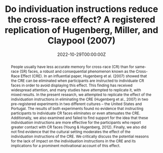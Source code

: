 ---
title: "Do individuation instructions reduce the cross-race effect? A registered replication of Hugenberg, Miller, and Claypool (2007)"
authors:
- admin
- Tomás A. Palma
- Emil Bansemer
- Joshua Correll
- Sara Fonseca
- Patricia Gonçalves
- Ana Sofia Santos
date: "2022-10-29T00:00:00Z"
doi: "https://doi.org/10.1016/j.jesp.2022.104423"

# Schedule page publish date (NOT publication's date).
publishDate: "2022-10-29T00:00:00Z"

# Publication type.
# Legend: 0 = Uncategorized; 1 = Conference paper; 2 = Journal article;
# 3 = Preprint / Working Paper; 4 = Report; 5 = Book; 6 = Book section;
# 7 = Thesis; 8 = Patent
publication_types: ["2"]

# Publication name and optional abbreviated publication name.
publication: "*Journal of Experimental Social Psychology, 104*(1)"
publication_short: ""

abstract: People usually have less accurate memory for cross-race (CR) than for same-race (SR) faces, a robust and consequential phenomenon known as the Cross-Race Effect (CRE). In an influential paper, Hugenberg et al. (2007) showed that the CRE can be eliminated when participants are instructed to individuate CR faces in order to avoid displaying this effect. This finding has received widespread attention, and many studies have attempted to replicate it, with mixed results. In the present research, we attempted to replicate the effect of the individuation instructions in eliminating the CRE (Hugenberg et al., 2007) in two pre-registered experiments in two different cultures – the United States and Portugal. The results of both experiments found no evidence that instructing participants to individuate CR faces eliminates or even attenuates the CRE. Additionally, we also examined and failed to find support for the idea that these individuation instructions are more effective for the participants who report greater contact with CR faces (Young & Hugenberg, 2012). Finally, we also did not find evidence that the cultural setting moderates the effect of the individuation instructions of the CRE. We critically discuss the potential reasons for the lack of impact on the individuation instructions in the CRE and its implications for a prominent motivational account of this effect.

# Summary. An optional shortened abstract.
#summary: Lorem ipsum dolor sit amet, consectetur adipiscing elit. Duis posuere tellus ac convallis placerat. Proin tincidunt magna sed ex sollicitudin condimentum.

tags:
- Source Themes
featured: false

# links:
# - name: ""
#   url: ""
url_pdf: https://www.researchgate.net/publication/364830713_Do_individuation_instructions_reduce_the_cross-race_effect_A_registered_replication_of_Hugenberg_Miller_and_Claypool_2007

# Featured image
# To use, add an image named `featured.jpg/png` to your page's folder. 
#image:
#  caption: 'Image credit: [**Unsplash**](https://unsplash.com/photos/jdD8gXaTZsc)'
#  focal_point: ""
#  preview_only: false

# Associated Projects (optional).
#   Associate this publication with one or more of your projects.
#   Simply enter your project's folder or file name without extension.
#   E.g. `internal-project` references `content/project/internal-project/index.md`.
#   Otherwise, set `projects: []`.
projects: []

# Slides (optional).
#   Associate this publication with Markdown slides.
#   Simply enter your slide deck's filename without extension.
#   E.g. `slides: "example"` references `content/slides/example/index.md`.
#   Otherwise, set `slides: ""`.
slides: ""
---